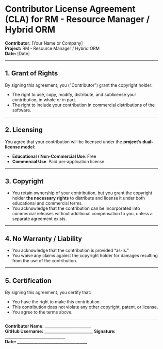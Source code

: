 # Contributor License Agreement (CLA) for RM - Resource Manager / Hybrid ORM

**Contributor:** [Your Name or Company]  
**Project:** RM - Resource Manager / Hybrid ORM  
**Date:** [Date]

---

## 1. Grant of Rights
By signing this agreement, you ("Contributor") grant the copyright holder:

- The right to use, copy, modify, distribute, and sublicense your contribution, in whole or in part.
- The right to include your contribution in commercial distributions of the software.

---

## 2. Licensing
You agree that your contribution will be licensed under the **project’s dual-license model**:

- **Educational / Non-Commercial Use**: Free  
- **Commercial Use**: Paid per-application license

---

## 3. Copyright
- You retain ownership of your contribution, but you grant the copyright holder **the necessary rights** to distribute and license it under both educational and commercial terms.
- You acknowledge that the contribution can be incorporated into commercial releases without additional compensation to you, unless a separate agreement exists.

---

## 4. No Warranty / Liability
- You acknowledge that the contribution is provided “as-is.”  
- You waive any claims against the copyright holder for damages resulting from the use of the contribution.

---

## 5. Certification
By signing this agreement, you certify that:

- You have the right to make this contribution.  
- This contribution does not violate any other copyright, patent, or license.  
- You agree to the terms above.

---

**Contributor Name:** ________________________  
**GitHub Username:** _________________________
**Signature:** _______________________________  
**Date:** ____________________________________
